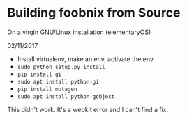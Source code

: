 # Building foobnix from Source

On a virgin GNU/Linux installation (elementaryOS)

02/11/2017

* Install virtualenv, make an env, activate the env
* `sudo python setup.py install`
* `pip install gi`
* `sudo apt install python-gi`
* `pip install mutagen`
* `sudo apt install python-gobject`

This didn't work. It's a webkit error and I can't find a fix. 